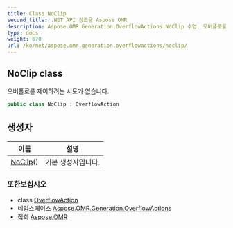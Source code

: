 ```yaml
---
title: Class NoClip
second_title: .NET API 참조용 Aspose.OMR
description: Aspose.OMR.Generation.OverflowActions.NoClip 수업. 오버플로를 제어하려는 시도가 없습니다.
type: docs
weight: 670
url: /ko/net/aspose.omr.generation.overflowactions/noclip/
---
```

## NoClip class

오버플로를 제어하려는 시도가 없습니다.

```csharp
public class NoClip : OverflowAction
```

## 생성자

| 이름 | 설명 |
| --- | --- |
| [NoClip](noclip/)() | 기본 생성자입니다. |

### 또한보십시오

* class [OverflowAction](../overflowaction/)
* 네임스페이스 [Aspose.OMR.Generation.OverflowActions](../../aspose.omr.generation.overflowactions/)
* 집회 [Aspose.OMR](../../)


